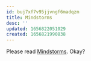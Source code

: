 ```yaml
---
id: buj7xf7v95jjvngf6madqzm
title: Mindstorms
desc: ''
updated: 1656822051029
created: 1656821990838
---
```



Please read [Mindstorms](http://worrydream.com/refs/Papert%20-%20Mindstorms%201st%20ed.pdf).
Okay?
